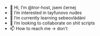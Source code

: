 - 👋 Hi, I’m @tror-host, jsem černej
- 👀 I’m interested in tayfunovo nudes
- 🌱 I’m currently learning sebeovládání
- 💞️ I’m looking to collaborate on shit scripts
- 📫 How to reach me -> don't

<!---
tror-host/tror-host is a ✨ special ✨ repository because its `README.md` (this file) appears on your GitHub profile.
You can click the Preview link to take a look at your changes.
--->
